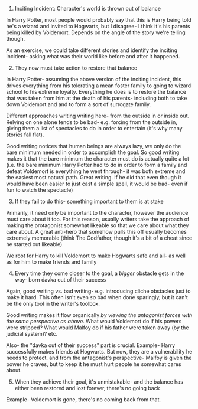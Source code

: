 1) Inciting Incident: Character's world is thrown out of balance

In Harry Potter, most people would probably say that this is Harry being told he's a wizard and invited to Hogwarts, but I disagree- I think it's his parents being killed by Voldemort. Depends on the angle of the story we're telling though.

As an exercise, we could take different stories and identify the inciting incident- asking what was their world like before and after it happened. 

2) They now must take action to restore that balance

In Harry Potter- assuming the above version of the inciting incident, this drives everything from his tolerating a mean foster family to going to wizard school to his extreme loyalty. Everything he does is to restore the balance that was taken from him at the death of his parents- including both to take down Voldemort and and to form a sort of surrogate family.

Different approaches writing writing here- from the outside in or inside out. Relying on one alone tends to be bad- e.g. forcing from the outside in, giving them a list of spectacles to do in order to entertain (it's why many stories fall flat).

Good writing notices that human beings are always lazy, we only do the bare minimum needed in order to accomplish the goal. So good writing makes it that the bare minimum the character must do is actually quite a lot (i.e. the bare minimum Harry Potter had to do in order to form a family and defeat Voldemort is everything he went through- it was both extreme and the easiest most natural path. Great writing. If he did that even though it would have been easier to just cast a simple spell, it would be bad- even if fun to watch the spectacle)

3) If they fail to do this- something important to them is at stake

Primarily, it need only be important to the character, however the audience must care about it too. For this reason, usually writers take the approach of making the protagonist somewhat likeable so that we care about what they care about. A great anti-hero that somehow pulls this off usually becomes extremely memorable (think The Godfather, though it's a bit of a cheat since he started out likeable)

We root for Harry to kill Voldemort to make Hogwarts safe and all- as well as for him to make friends and family

4) Every time they come closer to the goal, a *bigger* obstacle gets in the way- born davka out of their success

Again, good writing vs. bad writing- e.g. introducing cliche obstacles just to make it hard. This often isn't even *so* bad when done sparingly, but it can't be the only tool in the writer's toolbox.

Good writing makes it flow organically *by viewing the antagonist forces with the same perspective as above*. What would Voldemort do if his powers were stripped? What would Malfoy do if his father were taken away (by the judicial system)? etc.

Also- the "davka out of their success" part is crucial. Example- Harry successfully makes friends at Hogwarts. But now, they are a vulnerability he needs to protect. and from the antagonist's perspective- Malfoy is given the power he craves, but to keep it he must hurt people he somewhat cares about.

5) When they achieve their goal, it's unmistakable- and the balance has either been restored and lost forever, there's no going back

Example- Voldemort is gone, there's no coming back from that.
